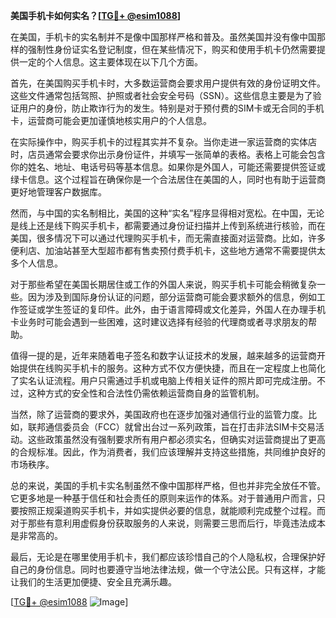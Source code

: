 **美国手机卡如何实名？[[TG💪+ @esim1088](https://t.me/s/esim1088)]**

在美国，手机卡的实名制并不是像中国那样严格和普及。虽然美国并没有像中国那样的强制性身份证实名登记制度，但在某些情况下，购买和使用手机卡仍然需要提供一定的个人信息。这主要体现在以下几个方面。

首先，在美国购买手机卡时，大多数运营商会要求用户提供有效的身份证明文件。这些文件通常包括驾照、护照或者社会安全号码（SSN）。这些信息主要是为了验证用户的身份，防止欺诈行为的发生。特别是对于预付费的SIM卡或无合同的手机卡，运营商可能会更加谨慎地核实用户的个人信息。

在实际操作中，购买手机卡的过程其实并不复杂。当你走进一家运营商的实体店时，店员通常会要求你出示身份证件，并填写一张简单的表格。表格上可能会包含你的姓名、地址、电话号码等基本信息。如果你是外国人，可能还需要提供签证或绿卡信息。这个过程旨在确保你是一个合法居住在美国的人，同时也有助于运营商更好地管理客户数据库。

然而，与中国的实名制相比，美国的这种“实名”程序显得相对宽松。在中国，无论是线上还是线下购买手机卡，都需要通过身份证扫描并上传到系统进行核验，而在美国，很多情况下可以通过代理购买手机卡，而无需直接面对运营商。比如，许多便利店、加油站甚至大型超市都有售卖预付费手机卡，这些地方通常不需要提供太多个人信息。

对于那些希望在美国长期居住或工作的外国人来说，购买手机卡可能会稍微复杂一些。因为涉及到国际身份认证的问题，部分运营商可能会要求额外的信息，例如工作签证或学生签证的复印件。此外，由于语言障碍或文化差异，外国人在办理手机卡业务时可能会遇到一些困难，这时建议选择有经验的代理商或者寻求朋友的帮助。

值得一提的是，近年来随着电子签名和数字认证技术的发展，越来越多的运营商开始提供在线购买手机卡的服务。这种方式不仅方便快捷，而且在一定程度上也简化了实名认证流程。用户只需通过手机或电脑上传相关证件的照片即可完成注册。不过，这种方式的安全性和合法性仍需依赖运营商自身的监管机制。

当然，除了运营商的要求外，美国政府也在逐步加强对通信行业的监管力度。比如，联邦通信委员会（FCC）就曾出台过一系列政策，旨在打击非法SIM卡交易活动。这些政策虽然没有强制要求所有用户都必须实名，但确实对运营商提出了更高的合规标准。因此，作为消费者，我们应该理解并支持这些措施，共同维护良好的市场秩序。

总的来说，美国的手机卡实名制虽然不像中国那样严格，但也并非完全放任不管。它更多地是一种基于信任和社会责任的原则来运作的体系。对于普通用户而言，只要按照正规渠道购买手机卡，并如实提供必要的信息，就能顺利完成整个过程。而对于那些有意利用虚假身份获取服务的人来说，则需要三思而后行，毕竟违法成本是非常高的。

最后，无论是在哪里使用手机卡，我们都应该珍惜自己的个人隐私权，合理保护好自己的身份信息。同时也要遵守当地法律法规，做一个守法公民。只有这样，才能让我们的生活更加便捷、安全且充满乐趣。

[[TG💪+ @esim1088](https://t.me/s/esim1088) ![Image](https://i.postimg.cc/4NQfJmqS/Snipaste-2025-05-13-00-14-12.png)]